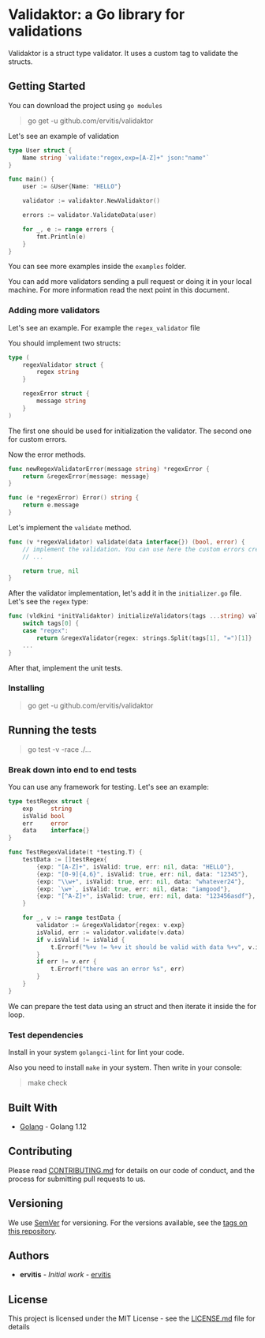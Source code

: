 # Validaktor: a Go library for validations

Validaktor is a struct type validator. It uses a custom tag to validate the structs.

## Getting Started

You can download the project using `go modules`

> go get -u github.com/ervitis/validaktor

Let's see an example of validation

```go
type User struct {
    Name string `validate:"regex,exp=[A-Z]+" json:"name"`
}

func main() {
    user := &User{Name: "HELLO"}

    validator := validaktor.NewValidaktor()

    errors := validator.ValidateData(user)

    for _, e := range errors {
        fmt.Println(e)
    }
}
```

You can see more examples inside the `examples` folder.

You can add more validators sending a pull request or doing it in your local machine. For more information read the next point in this document.

### Adding more validators

Let's see an example. For example the `regex_validator` file

You should implement two structs:

```go
type (
	regexValidator struct {
		regex string
	}

	regexError struct {
		message string
	}
)
```

The first one should be used for initialization the validator. The second one for custom errors.

Now the error methods.

```go
func newRegexValidatorError(message string) *regexError {
	return &regexError{message: message}
}

func (e *regexError) Error() string {
	return e.message
}
```

Let's implement the `validate` method.

```go
func (v *regexValidator) validate(data interface{}) (bool, error) {
    // implement the validation. You can use here the custom errors created before
    // ...

    return true, nil
}
```

After the validator implementation, let's add it in the `initializer.go` file. Let's see the `regex` type:

```go
func (vldkini *initValidaktor) initializeValidators(tags ...string) validator {
	switch tags[0] {
	case "regex":
		return &regexValidator{regex: strings.Split(tags[1], "=")[1]}
    ...
}
```

After that, implement the unit tests.

### Installing

> go get -u github.com/ervitis/validaktor

## Running the tests

> go test -v -race ./...

### Break down into end to end tests

You can use any framework for testing. Let's see an example:

```go
type testRegex struct {
	exp     string
	isValid bool
	err     error
	data    interface{}
}

func TestRegexValidate(t *testing.T) {
	testData := []testRegex{
		{exp: "[A-Z]+", isValid: true, err: nil, data: "HELLO"},
		{exp: "[0-9]{4,6}", isValid: true, err: nil, data: "12345"},
		{exp: "\\w+", isValid: true, err: nil, data: "whatever24"},
		{exp: `\w+`, isValid: true, err: nil, data: "iamgood"},
		{exp: "[^A-Z]+", isValid: true, err: nil, data: "123456asdf"},
	}

	for _, v := range testData {
		validator := &regexValidator{regex: v.exp}
		isValid, err := validator.validate(v.data)
		if v.isValid != isValid {
			t.Errorf("%+v != %+v it should be valid with data %+v", v.isValid, isValid, v.data)
		}
		if err != v.err {
			t.Errorf("there was an error %s", err)
		}
	}
}
```

We can prepare the test data using an struct and then iterate it inside the for loop.

### Test dependencies

Install in your system `golangci-lint` for lint your code.

Also you need to install `make` in your system. Then write in your console:

> make check

## Built With

* [Golang](https://golang.org/) - Golang 1.12

## Contributing

Please read [CONTRIBUTING.md](./CONTRIBUTING.md) for details on our code of conduct, and the process for submitting pull requests to us.

## Versioning

We use [SemVer](http://semver.org/) for versioning. For the versions available, see the [tags on this repository](https://github.com/your/project/tags). 

## Authors

* **ervitis** - *Initial work* - [ervitis](https://github.com/ervitis)

## License

This project is licensed under the MIT License - see the [LICENSE.md](LICENSE.md) file for details
